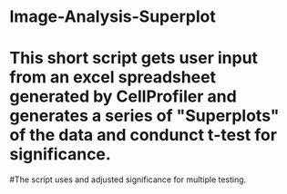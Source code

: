 # Image-Analysis-Superplot
# This short script gets user input from an excel spreadsheet generated by CellProfiler and generates a series of "Superplots" of the data and condunct t-test for significance.
#The script uses and adjusted significance for multiple testing.
